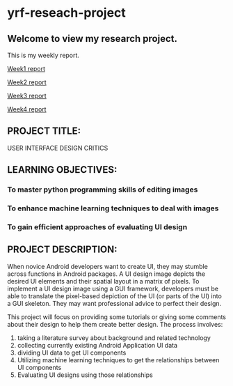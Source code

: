 # yrf-reseach-project

## Welcome to view my research project.

This is my weekly report.

[Week1 report](https://github.com/yrfyang/yrf-reseach-project/blob/master/week1.md)

[Week2 report](https://github.com/yrfyang/yrf-reseach-project/blob/master/week2.md)

[Week3 report](https://github.com/yrfyang/yrf-reseach-project/blob/master/week3.md)

[Week4 report](https://github.com/yrfyang/yrf-reseach-project/blob/master/week4.md)



## PROJECT TITLE:
USER INTERFACE DESIGN CRITICS

## LEARNING OBJECTIVES:
### To master python programming skills of editing images
### To enhance machine learning techniques to deal with images
### To gain efficient approaches of evaluating UI design

## PROJECT DESCRIPTION:

When novice Android developers want to create UI, they may stumble across functions in Android packages. A UI design image depicts the desired UI elements and their spatial layout in a matrix of pixels. To implement a UI design image using a GUI framework, developers must be able to translate the pixel-based depiction of the UI (or parts of the UI) into a GUI skeleton. They may want professional advice to perfect their design.

This project will focus on providing some tutorials or giving some comments about their design to help them create better design. The process involves:

1. taking a literature survey about background and related technology
2. collecting currently existing Android Application UI data
3. dividing UI data to get UI components
4. Utilizing machine learning techniques to get the relationships between UI components
5. Evaluating UI designs using those relationships


